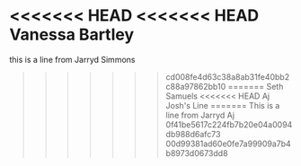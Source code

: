 <<<<<<< HEAD
<<<<<<< HEAD
Vanessa Bartley
=======
this is a line from Jarryd Simmons
>>>>>>> cd008fe4d63c38a8ab31fe40bb2c88a97862bb10
=======
Seth Samuels
<<<<<<< HEAD
Aj
Josh's Line
=======
This is a line from Jarryd
Aj
>>>>>>> 0f41be5617c224fb7b20e04a0094db988d6afc73
>>>>>>> 00d99381ad60e0fe7a99909a7b4b8973d0673dd8
